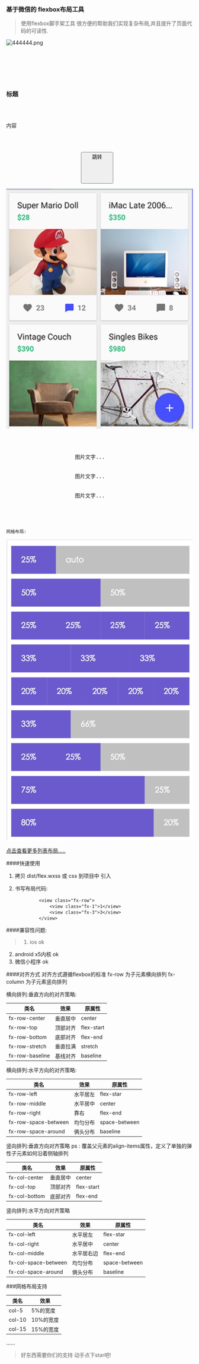### 基于微信的 flexbox布局工具

> 使用flexbox脚手架工具 很方便的帮助我们实现复杂布局,并且提升了页面代码的可读性.

  

![444444.png](http://upload-images.jianshu.io/upload_images/326507-9524cff38dfdea95.png?imageMogr2/auto-orient/strip%7CimageView2/2/w/1240)
 <pre>

       <view class="fx-row fx-row-center">
                   <image src="" />
                   <view class="fx-auto">
                       <h3>标题</h3>
                       <p>内容</p>
                   </view>
                   <view>
                        <button>跳转</buton>
                   </view>
        </view>

 </pre>
 
 
  ![222.png](./imgs/双列换行.jpg)
   <pre>
   
       <view class="fx-row fx-wrap">
                  <view class="gird-50">
                      图片文字...
                  </view>
                  <view class="gird-50">
                      图片文字...
                  </view>
                  <view class="gird-50">
                      图片文字...
                  </view>
              </view>
              
   </pre>
   
    网格布局:
   ![gird.png](./imgs/栅格.png)  
   

[点击查看更多列表布局.....](./常用列表布局.md)



####快速使用

1. 拷贝 dist/flex.wxss 或 css 到项目中 引入
2. 书写布局代码:

                <view class="fx-row">
                    <view class="fx-1">1</view>
                    <view class="fx-3">3</view>
                </view>


####兼容性问题:
> 1. ios  ok
  2. android x5内核  ok
  3. 微信小程序 ok


####对齐方式
对齐方式遵循flexbox的标准
fx-row 为子元素横向排列
fx-column 为子元素竖向排列

横向排列:垂直方向的对齐策略:

类名 | 效果 | 原属性
------------ | ------------- | -------------
fx-row-center | 垂直居中 |  center
fx-row-top |   顶部对齐 | flex-start
fx-row-bottom | 底部对齐 | flex-end
fx-row-stretch | 垂直拉满 | stretch
fx-row-baseline | 基线对齐 | baseline

横向排列:水平方向的对齐策略:

类名 | 效果 | 原属性
------------ | ------------- | -------------         
fx-row-left | 水平居左 |  flex-star
fx-row-middle |   水平居中 | center
fx-row-right | 靠右 | flex-end
fx-row-space-between | 均匀分布 | space-between
fx-row-space-around | 俩头分布 | baseline


竖向排列:垂直方向对齐策略
ps : 覆盖父元素的align-items属性，定义了单独的弹性子元素如何沿着侧轴排列

类名 | 效果 | 原属性
------------ | ------------- | -------------         
fx-col-center | 垂直居中 |  center
fx-col-top |   顶部对齐 | flex-start
fx-col-bottom | 底部对齐 | flex-end


竖向排列:水平方向对齐策略

类名 | 效果 | 原属性
------------ | ------------- | -------------         
fx-col-left | 水平居左 |  flex-star
fx-col-right |   水平居中 | center
fx-col-middle | 水平居右边 | flex-end
fx-col-space-between | 均匀分布 | space-between   
fx-col-space-around | 俩头分布 | baseline         



###网格布局支持

类名 | 效果                     
------------ | -------------            
col-5 | 5%的宽度 
col-10 | 10%的宽度 
col-15 | 15%的宽度
......

       





> 好东西需要你们的支持 动手点下star吧!